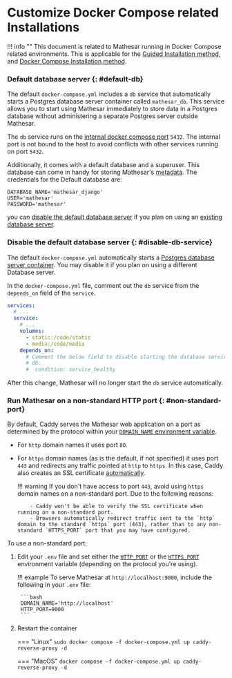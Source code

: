 # Customize Docker Compose related Installations

!!! info ""
    This document is related to Mathesar running in Docker Compose related environments. This is applicable for the [Guided Installation method](../installation/guided-install/index.md), and [Docker Compose Installation method](../installation/docker-compose/index.md).

### Default database server {: #default-db}

The default `docker-compose.yml` includes a `db` service that automatically starts a Postgres database server container called `mathesar_db`. This service allows you to start using Mathesar immediately to store data in a Postgres database without administering a separate Postgres server outside Mathesar.

The `db` service runs on the [internal docker compose port](https://docs.docker.com/compose/compose-file/compose-file-v3/#expose) `5432`. The internal port is not bound to the host to avoid conflicts with other services running on port `5432`.

Additionally, it comes with a default database and a superuser. This database can come in handy for storing Mathesar's [metadata](./env-variables.md#django_database_url). The credentials for the Default database are:

```
DATABASE_NAME='mathesar_django'
USER='mathesar'
PASSWORD='mathesar'
```

you can [disable the default database server](#disable-db-service) if you plan on using an [existing database server](../configuration/connect-to-existing-db.md).

### Disable the default database server {: #disable-db-service}

The default `docker-compose.yml` automatically starts a [Postgres database server container](#default-db). You may disable it if you plan on using a different Database server.

In the `docker-compose.yml` file, comment out the `db` service from the `depends_on` field of the `service`.

```yaml hl_lines="10 11"
services:
  # ...
  service:
    # ...
    volumes:
      - static:/code/static
      - media:/code/media
    depends_on:
      # Comment the below field to disable starting the database service automatically
      # db:
      #  condition: service_healthy
```

After this change, Mathesar will no longer start the `db` service automatically.

### Run Mathesar on a non-standard HTTP port {: #non-standard-port}

By default, Caddy serves the Mathesar web application on a port as determined by the protocol within your [`DOMAIN_NAME` environment variable](./env-variables.md#domain_name).

- For `http` domain names it uses  port `80`.
- For `https` domain names (as is the default, if not specified) it uses port `443` and redirects any traffic pointed at `http` to `https`. In this case, Caddy also creates an SSL certificate [automatically](https://caddyserver.com/docs/automatic-https#activation).

    !!! warning
          If you don't have access to port `443`, avoid using `https` domain names on a non-standard port. Due to the following reasons:

          - Caddy won't be able to verify the SSL certificate when running on a non-standard port.
          - Browsers automatically redirect traffic sent to the `http` domain to the standard `https` port (443), rather than to any non-standard `HTTPS_PORT` port that you may have configured.

To use a non-standard port:

1. Edit your `.env` file and set either the [`HTTP_PORT`](./env-variables.md#http_port) or the [`HTTPS_PORT`](./env-variables.md#https_port) environment variable (depending on the protocol you're using).

    !!! example
        To serve Mathesar at `http://localhost:9000`, include the following in your `.env` file:

        ```bash
        DOMAIN_NAME='http://localhost'
        HTTP_PORT=9000
        ```

1. Restart the container 

    === "Linux"
        ```
        sudo docker compose -f docker-compose.yml up caddy-reverse-proxy -d
        ```

    === "MacOS"
        ```
        docker compose -f docker-compose.yml up caddy-reverse-proxy -d
        ```
